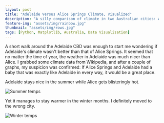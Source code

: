 ```yaml
---
layout: post
title: "Adelaide Versus Alice Springs Climate, Visualized"
description: "A silly comparison of climate in two Australian cities: Alice Springs and Adelaide. Done in Python with Matplotlib."
feature-img: "assets/img/rainbow.jpg"
thumbnail: "assets/img/rows.jpg"
tags: [Python, Matplotlib, Australia, Data Visualization]
---
```


A short walk around the Adelaide CBD was enough to start me wondering if Adelaide's climate wasn't better than that of Alice Springs. It seemed that no matter the time of year, the weather in Adelaide was much nicer than Alice. I grabbed some climate data from Wikipedia, and after a couple of graphs, my suspicion was confirmed: If Alice Springs and Adelaide had a baby that was exactly like Adelaide in every way, it would be a great place.

Adelaide stays nice in the summer while Alice gets blisteringly hot.

![Summer temps]({{site.baseurl}}/assets/img/hot.png)


Yet it manages to stay warmer in the winter months. I definitely moved to the wrong city.

![Winter temps]({{site.baseurl}}/assets/img/cold.png)
